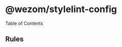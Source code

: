 # @wezom/stylelint-config

Table of Contents

[comment]: <> (TOC-START)
[comment]: <> (TOC-END)

## Rules

[comment]: <> (RULES-START)
[comment]: <> (RULES-END)

